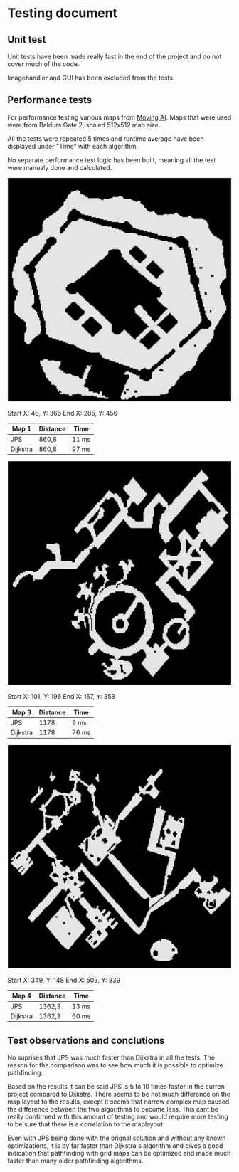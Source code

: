 # Testing document

## Unit test

Unit tests have been made really fast in the end of the project and do not cover much of the code.

Imagehandler and GUI has been excluded from the tests.

## Performance tests

For performance testing various maps from [Moving AI](https://movingai.com/benchmarks). Maps that were used were from Baldurs Gate 2, scaled 512x512 map size.

All the tests were repeated 5 times and runtime average have been displayed under "Time" with each algorithm.

No separate performance test logic has been built, meaning all the test were manualy done and calculated.


![Map 1](https://github.com/silmish/compare-pathfinders-tiralabra/blob/master/pathfinder/src/main/java/Images/Map1.png)

Start X: 46, Y: 366
End X: 285, Y: 456


Map 1 | Distance | Time |
|--|--|--|
JPS | 860,8 | 11 ms |
Dijkstra | 860,8 | 97 ms |


![Map 3](https://github.com/silmish/compare-pathfinders-tiralabra/blob/master/pathfinder/src/main/java/Images/Map3.png)

Start X: 101, Y: 196
End X: 167, Y: 358

Map 3 | Distance | Time |
|--|--|--|
JPS | 1178 | 9 ms |
Dijkstra | 1178 | 76 ms |

![Map 4](https://github.com/silmish/compare-pathfinders-tiralabra/blob/master/pathfinder/src/main/java/Images/Map4.png)

Start X: 349, Y: 148
End X: 503, Y: 339

Map 4 | Distance | Time |
|--|--|--|
JPS | 1362,3 | 13 ms |
Dijkstra | 1362,3 | 60 ms |

## Test observations and conclutions

No suprises that JPS was much faster than Dijkstra in all the tests. The reason for the comparison was to see how much it is possible to optimize pathfinding.

Based on the results it can be said JPS is 5 to 10 times faster in the curren project compared to Dijkstra. There seems to be not much difference on the map layout to the results, except it seems that narrow complex map caused the difference between the two algorithms to become less. 
This cant be really confirmed with this amount of testing and would require more testing to be sure that there is a correlation to the maplayout.

Even with JPS being done with the orignal solution and without any known optimizations, it is by far faster than Dijkstra's algorithm and gives a good indication that pathfinding with grid maps can be optimized and made much faster than many older pathfinding algorithms.



